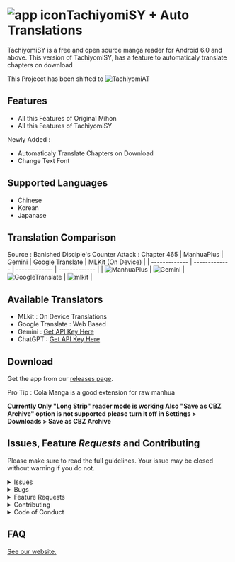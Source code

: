 

# ![app icon](./.github/readme-images/app-icon.png)TachiyomiSY + Auto Translations
TachiyomiSY is a free and open source manga reader for Android 6.0 and above. This version of TachiyomiSY, has a feature to automaticaly translate chapters on download

This Projeect has been shifted to ![TachiyomiAT](https://github.com/mannu691/TachiyomiAT)

## Features
* All this Features of Original Mihon
* All this Features of TachiyomiSY

Newly Added :
* Automaticaly Translate Chapters on Download
* Change Text Font

## Supported Languages
* Chinese
* Korean
* Japanase

## Translation Comparison
Source : Banished Disciple's Counter Attack : Chapter 465
| ManhuaPlus  | Gemini | Google Translate  | MLKit (On Device) |
| ------------- | ------------- | ------------- | ------------- |
| ![ManhuaPlus](./.github/readme-images/manhuaplus.png)  | ![Gemini](./.github/readme-images/gemini.png)  | ![GoogleTranslate](./.github/readme-images/googletranslate.png)  | ![mlkit](./.github/readme-images/mlkit.png)  |

## Available Translators
* MLkit : On Device Translations
* Google Translate : Web Based
* Gemini : [Get API Key Here](https://makersuite.google.com/app/apikey "Get API Key Here")
* ChatGPT : [Get API Key Here](https://platform.openai.com/api-keys "Get API Key Here")

## Download
Get the app from our [releases page](https://github.com/mannu691/TachiyomiSY/releases/latest).

Pro Tip : Cola Manga is a good extension for raw manhua

**Currently Only "Long Strip" reader mode is working**
**Also "Save as CBZ Archive" option is not supported**
**please turn it off in Settings > Downloads > Save as CBZ Archive**
## Issues, Feature _Requests_ and Contributing

Please make sure to read the full guidelines. Your issue may be closed without warning if you do not.

<details><summary>Issues</summary>

1. **Before reporting a new issue, take a look at the [FAQ](https://tachiyomi.org/docs/faq/general), the [changelog](https://github.com/jobobby04/tachiyomisy/releases) and the already opened [issues](https://github.com/jobobby04/tachiyomisy/issues).**
2. If you are unsure, ask here: [![Discord](https://img.shields.io/discord/1195734228319617024.svg)](https://discord.gg/mihon)

</details>

<details><summary>Bugs</summary>

* Include version (More → About → Version)
* If not latest, try updating, it may have already been solved
* Preview version is equal to the number of commits as seen on the main page
* Include steps to reproduce (if not obvious from description)
* Include screenshot (if needed)
* If it could be device-dependent, try reproducing on another device (if possible)
* Don't group unrelated requests into one issue

DO: https://github.com/tachiyomiorg/tachiyomi/issues/24 https://github.com/tachiyomiorg/tachiyomi/issues/71

DON'T: https://github.com/tachiyomiorg/tachiyomi/issues/75

</details>

<details><summary>Feature Requests</summary>

* Write a detailed issue, explaining what it should do or how. Avoid writing just "like X app does"
* Include screenshot (if needed)

Source requests are not accepted.
</details>

<details><summary>Contributing</summary>

See [CONTRIBUTING.md](./CONTRIBUTING.md).
</details>

<details><summary>Code of Conduct</summary>

See [CODE_OF_CONDUCT.md](./CODE_OF_CONDUCT.md).
</details>

## FAQ

[See our website.](https://mihon.app/)
